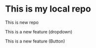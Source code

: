 # This is my local repo
<p> This is new repo</p>
<p> This is a new feature (dropdown)</p>
<p> This is a new feature (Button)</p>

